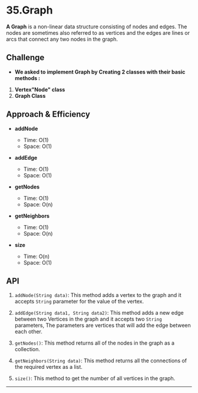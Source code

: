 # **35.Graph**

**A Graph** is a non-linear data structure consisting of nodes and edges. The nodes are sometimes also referred to as vertices and the edges are lines or arcs that connect any two nodes in the graph.

## **Challenge**

* **We asked to implement Graph by Creating 2 classes with their basic methods :**

1. **Vertex"Node" class**
2. **Graph Class**

## **Approach & Efficiency**

* **addNode**
  * Time: O(1)
  * Space: O(1)

* **addEdge**
  * Time: O(1)
  * Space: O(1)

* **getNodes**
  * Time: O(1)
  * Space: O(n)

* **getNeighbors**
  * Time: O(1)
  * Space: O(n)

* **size**
  * Time: O(n)
  * Space: O(1)

## **API**

1. `addNode(String data)`: This method adds a vertex to the graph and it accepts `String` parameter for the value of the vertex.

2. `addEdge(String data1, String data2)`: This method adds a new edge between two Vertices in the graph and it accepts two `String` parameters, The parameters are vertices that will add the edge between each other.

3. `getNodes()`: This method returns all of the nodes in the graph as a collection.

4. `getNeighbors(String data)`: This method returns all the connections of the required vertex as a list.

5. `size()`: This method to get the number of all vertices in the graph.

-------------------------------------------------------------------------------------------------------------

